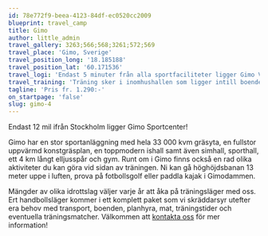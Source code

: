 ```yaml
---
id: 78e772f9-beea-4123-84df-ec0520cc2009
blueprint: travel_camp
title: Gimo
author: little_admin
travel_gallery: 3263;566;568;3261;572;569
travel_place: 'Gimo, Sverige'
travel_position_long: '18.185188'
travel_position_lat: '60.171536'
travel_logi: 'Endast 5 minuter från alla sportfaciliteter ligger Gimo Vandrarhem. Logi i flerbäddsrum med dusch/WC i korridoren. Kök och sällskapsrum med TV finns. Du äter i Ladan som är anläggningens restaurang där finns också en teorilokal som är godkänd för 800 personer.'
travel_training: 'Träning sker i inomhushallen som ligger intill boendet. Här finns även simhall, gym och ett flertal fotbollsplaner.'
tagline: 'Pris fr. 1.290:-'
on_startpage: 'false'
slug: gimo-4
---
```

<p>Endast 12 mil ifrån Stockholm ligger Gimo Sportcenter!</p>
<p>Gimo har en stor sportanläggning med hela 33 000 kvm gräsyta, en fullstor uppvärmd konstgräsplan, en toppmodern ishall samt även simhall, sporthall, ett 4 km långt elljusspår och gym. Runt om i Gimo finns också en rad olika aktiviteter du kan göra vid sidan av träningen. Ni kan gå höghöjdsbanan 13 meter uppe i luften, prova på fotbollsgolf eller paddla kajak i Gimodammen.</p>
<p>Mängder av olika idrottslag väljer varje år att åka på träningsläger med oss. Ert handbollsläger kommer i ett komplett paket som vi skräddarsyr utefter era behov med transport, boenden, planhyra, mat, träningstider och eventuella träningsmatcher. Välkommen att <a href="https://olka.se/traningslager/handboll/sverige/gimo-4/#booking">kontakta oss</a> för mer information!</p>
